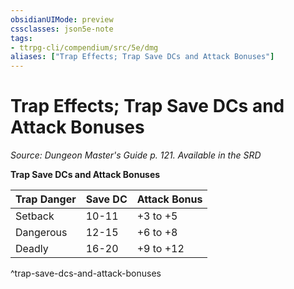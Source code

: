 ```yaml
---
obsidianUIMode: preview
cssclasses: json5e-note
tags:
- ttrpg-cli/compendium/src/5e/dmg
aliases: ["Trap Effects; Trap Save DCs and Attack Bonuses"]
---
```

# Trap Effects; Trap Save DCs and Attack Bonuses
*Source: Dungeon Master's Guide p. 121. Available in the <span title='Systems Reference Document (5.1)'>SRD</span>* 

**Trap Save DCs and Attack Bonuses**

| Trap Danger | Save DC | Attack Bonus |
|-------------|---------|--------------|
| Setback | 10-11 | +3 to +5 |
| Dangerous | 12-15 | +6 to +8 |
| Deadly | 16-20 | +9 to +12 |
^trap-save-dcs-and-attack-bonuses